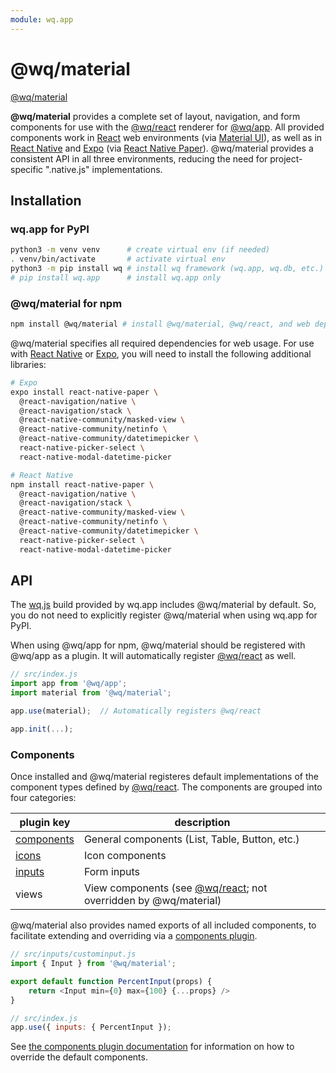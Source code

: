 ```yaml
---
module: wq.app
---
```


@wq/material
========

[@wq/material][source]

**@wq/material** provides a complete set of layout, navigation, and form components for use with the [@wq/react] renderer for [@wq/app].  All provided components work in [React] web environments (via [Material UI]), as well as in [React Native] and [Expo] (via [React Native Paper]).  @wq/material provides a consistent API in all three environments, reducing the need for project-specific ".native.js" implementations.

## Installation

### wq.app for PyPI

```bash
python3 -m venv venv      # create virtual env (if needed)
. venv/bin/activate       # activate virtual env
python3 -m pip install wq # install wq framework (wq.app, wq.db, etc.)
# pip install wq.app      # install wq.app only
```

### @wq/material for npm

```bash
npm install @wq/material # install @wq/material, @wq/react, and web deps
```

@wq/material specifies all required dependencies for web usage.  For use with [React Native] or [Expo], you will need to install the following additional libraries:

```bash
# Expo
expo install react-native-paper \
  @react-navigation/native \
  @react-navigation/stack \
  @react-native-community/masked-view \
  @react-native-community/netinfo \
  @react-native-community/datetimepicker \
  react-native-picker-select \
  react-native-modal-datetime-picker

# React Native
npm install react-native-paper \
  @react-navigation/native \
  @react-navigation/stack \
  @react-native-community/masked-view \
  @react-native-community/netinfo \
  @react-native-community/datetimepicker \
  react-native-picker-select \
  react-native-modal-datetime-picker
```

## API

The [wq.js][wq] build provided by wq.app includes @wq/material by default.  So, you do not need to explicitly register @wq/material when using wq.app for PyPI.

When using @wq/app for npm, @wq/material should be registered with @wq/app as a plugin.  It will automatically register [@wq/react] as well.

```javascript
// src/index.js
import app from '@wq/app';
import material from '@wq/material';

app.use(material);  // Automatically registers @wq/react

app.init(...);
```

### Components

Once installed and @wq/material registeres default implementations of the component types defined by [@wq/react].  The components are grouped into four categories:

plugin key | description
--|--
[components] | General components (List, Table, Button, etc.)
[icons] | Icon components
[inputs] | Form inputs
views | View components (see [@wq/react]; not overridden by @wq/material)

@wq/material also provides named exports of all included components, to facilitate extending and overriding via a [components plugin][components-plugin].

```javascript
// src/inputs/custominput.js
import { Input } from '@wq/material';

export default function PercentInput(props) {
    return <Input min={0} max={100} {...props} />
}

// src/index.js
app.use({ inputs: { PercentInput });
```

See [the components plugin documentation][components-plugin] for information on how to override the default components.

[source]: https://github.com/wq/wq.app/tree/main/packages/material
[@wq/react]: ./react.md
[@wq/app]: ./app.md
[@wq/router]: ./router.md
[wq]: ../wq.md
[components]: ../components/index.md
[icons]: ../icons.md
[inputs]: ../inputs/index.md
[components-plugin]: ../plugins/components.md

[React]: https://reactjs.org
[React Native]: https://reactnative.dev/
[Expo]: https://expo.io/
[Material UI]: https://material-ui.com/
[React Native Paper]: https://callstack.github.io/react-native-paper/
[Formik]: https://formik.org
[React Navigation]: https://reactnavigation.org/
[formik-native]: https://formik.org/docs/guides/react-native
